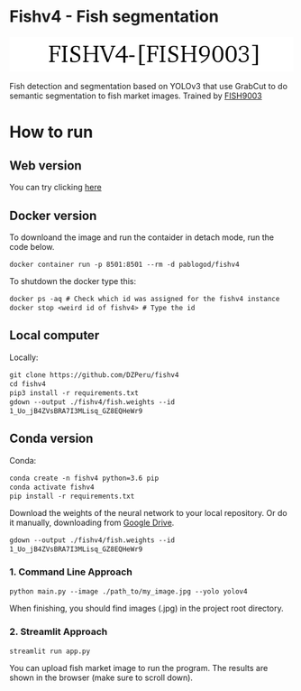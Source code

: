 # Fishv4 - Fish segmentation

![](img/fish4.png)

Fish detection and segmentation based on YOLOv3 that use GrabCut to do semantic segmentation to fish market images.
Trained by [FISH9003](https://github.com/DZPeru/fish-datasets)

# How to run

## Web version

You can try clicking [here](https://fishv4.herokuapp.com/)

## Docker version

To downloand the image and run the contaider in detach mode, run the code below.
```
docker container run -p 8501:8501 --rm -d pablogod/fishv4
```

To shutdown the docker type this:
```
docker ps -aq # Check which id was assigned for the fishv4 instance
docker stop <weird id of fishv4> # Type the id
```

## Local computer

Locally:

```
git clone https://github.com/DZPeru/fishv4
cd fishv4
pip3 install -r requirements.txt
gdown --output ./fishv4/fish.weights --id 1_Uo_jB4ZVsBRA7I3MLisq_GZ8EQHeWr9
```

## Conda version

Conda:
```
conda create -n fishv4 python=3.6 pip 
conda activate fishv4
pip install -r requirements.txt
```

Download the weights of the neural network to your local repository. Or do it manually, downloading from [Google Drive](https://drive.google.com/file/d/1_Uo_jB4ZVsBRA7I3MLisq_GZ8EQHeWr9/view?usp=sharing).

```
gdown --output ./fishv4/fish.weights --id 1_Uo_jB4ZVsBRA7I3MLisq_GZ8EQHeWr9
```

### 1. Command Line Approach
```
python main.py --image ./path_to/my_image.jpg --yolo yolov4
```
When finishing, you should find images (.jpg) in the project root directory.

### 2. Streamlit Approach
```
streamlit run app.py
```

You can upload fish market image to run the program. The results are shown in the browser (make sure to scroll down).